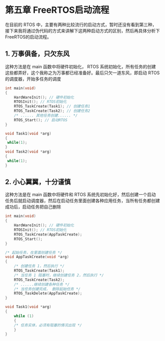 # 第五章 FreeRTOS启动流程

在目前的 RTOS 中，主要有两种比较流行的启动方式，暂时还没有看到第三种，接下来我将通过伪代码的方式来讲解下这两种启动方式的区别，然后再具体分析下 FreeRTOS的启动流程。

## 1. 万事俱备，只欠东风

这种方法是在 main 函数中将硬件初始化， RTOS 系统初始化，所有任务的创建这些都弄好，这个我称之为万事都已经准备好。最后只欠一道东风，即启动 RTOS 的调度器，开始多任务的调度

```c
int main(void)
{
    HardWareInit(); // 硬件初始化
    RTOSInit(); // RTOS初始化
    RTOS_TaskCreate(Task1); // 创建任务1
    RTOS_TaskCreate(Task2); // 创建任务2
    /* ...... 其他任务创建...... */
    RTOS_Start(); // 启动RTOS
}

void Task1(void *arg)
{
 while(1);   
}
void Task2(void *arg)
{
 while(1);   
}
```

## 2. 小心翼翼，十分谨慎

这种方法是在 main 函数中将硬件和 RTOS 系统先初始化好，然后创建一个启动任务后就启动调度器，然后在启动任务里面创建各种应用任务，当所有任务都创建成功后，启动任务把自己删除

```c
int main(void)
{
    HardWareInit(); // 硬件初始化
    RTOSInit(); // RTOS初始化
    RTOS_TaskCreate(AppTaskCreate);
    RTOS_Start(); 
}

/* 起始任务，在里面创建任务 */
void AppTaskCreate(void *arg)
{
    /* 创建任务 1，然后执行 */
    RTOS_TaskCreate(Task1); 
    /* 当任务 1 阻塞时，继续创建任务 2，然后执行 */
    RTOS_TaskCreate(Task2);
    /* ......继续创建各种任务 */
    /* 当任务创建完成， 删除起始任务 */
    RTOS_TaskDelete(AppTaskCreate);
}

void Task1(void *arg)
{
    while (1)
    {
    /* 任务实体，必须有阻塞的情况出现 */
    }
}
```


